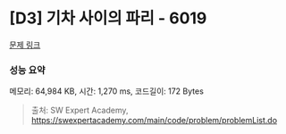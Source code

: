 # [D3] 기차 사이의 파리 - 6019 

[문제 링크](https://swexpertacademy.com/main/code/problem/problemDetail.do?contestProbId=AWajaTmaZw4DFAWM) 

### 성능 요약

메모리: 64,984 KB, 시간: 1,270 ms, 코드길이: 172 Bytes



> 출처: SW Expert Academy, https://swexpertacademy.com/main/code/problem/problemList.do
